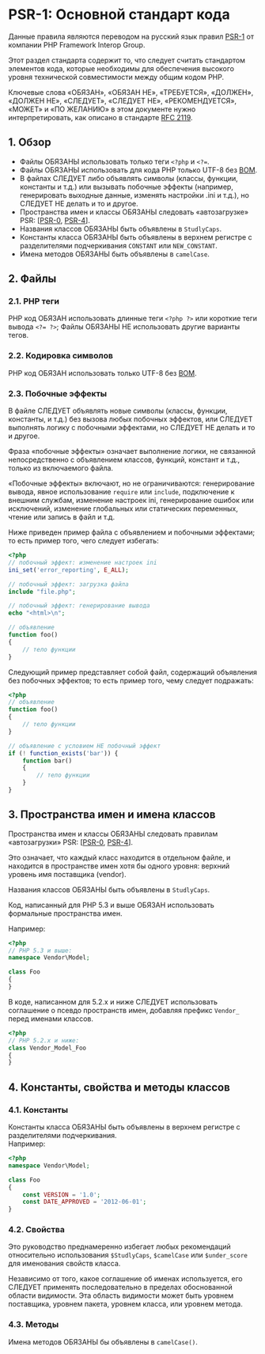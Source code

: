 # PSR-1: Основной стандарт кода

Данные правила являются переводом на русский язык правил [PSR-1] от компании PHP Framework Interop Group.

Этот раздел стандарта содержит то, что следует считать стандартом элементов кода,
которые необходимы для обеспечения высокого уровня технической
совместимости между общим кодом PHP.

Ключевые слова «ОБЯЗАН», «ОБЯЗАН НЕ», «ТРЕБУЕТСЯ», «ДОЛЖЕН», «ДОЛЖЕН НЕ», «СЛЕДУЕТ»,
«СЛЕДУЕТ НЕ», «РЕКОМЕНДУЕТСЯ», «МОЖЕТ» и «ПО ЖЕЛАНИЮ» в этом документе нужно
интерпретировать, как описано в стандарте [RFC 2119].

[RFC 2119]: http://www.ietf.org/rfc/rfc2119.txt
[PSR-1]: https://github.com/php-fig/fig-standards/blob/master/accepted/PSR-1-basic-coding-standard.md
[PSR-0]: https://github.com/php-fig/fig-standards/blob/master/accepted/PSR-0.md
[PSR-4]: https://github.com/php-fig/fig-standards/blob/master/accepted/PSR-4-autoloader.md
[BOM]: https://ru.wikipedia.org/wiki/Маркер_последовательности_байтов

## 1. Обзор
* Файлы ОБЯЗАНЫ использовать только теги `<?php` и `<?=`.
* Файлы ОБЯЗАНЫ использовать для кода PHP только UTF-8 без [BOM](https://ru.wikipedia.org/wiki/Маркер_последовательности_байтов).
* В файлах CЛЕДУЕТ либо объявлять символы (классы, функции, константы и т.д.) или вызывать побочные эффекты (например, генерировать выходные данные, изменять настройки .ini и т.д.), но СЛЕДУЕТ НЕ делать и то и другое.
* Пространства имен и классы ОБЯЗАНЫ следовать «автозагрузке» PSR: [[PSR-0], [PSR-4]].
* Названия классов ОБЯЗАНЫ быть объявлены в `StudlyCaps`.
* Константы класса ОБЯЗАНЫ быть объявлены в верхнем регистре с разделителями подчеркивания `CONSTANT` или `NEW_CONSTANT`.
* Имена методов ОБЯЗАНЫ быть объявлены в `camelCase`.

## 2. Файлы

### 2.1. PHP теги
PHP код ОБЯЗАН использовать длинные теги `<?php ?>` или короткие теги вывода `<?= ?>`; Файлы ОБЯЗАНЫ НЕ использовать другие варианты тегов.

### 2.2. Кодировка символов
PHP код ОБЯЗАН использовать только UTF-8 без [BOM].

### 2.3. Побочные эффекты

В файле СЛЕДУЕТ объявлять новые символы (классы, функции, константы,
и т.д.) без вызова любых побочных эффектов, или СЛЕДУЕТ выполнять логику с побочными эффектами, но СЛЕДУЕТ НЕ делать и то и другое.

Фраза «побочные эффекты» означает выполнение логики, не связанной непосредственно с объявлением классов, функций, констант и т.д., только из включаемого файла.

«Побочные эффекты» включают, но не ограничиваются: генерирование вывода, явное использование `require` или `include`, подключение к внешним службам, изменение настроек ini, генерирование ошибок или исключений, изменение глобальных или статических переменных, чтение или запись в файл и т.д.

Ниже приведен пример файла с объявлением и побочными эффектами; то есть пример того, чего следует избегать:
```php
<?php
// побочный эффект: изменение настроек ini
ini_set('error_reporting', E_ALL);

// побочный эффект: загрузка файла
include "file.php";

// побочный эффект: генерирование вывода
echo "<html>\n";

// объявление
function foo()
{
    // тело функции
}
```

Следующий пример представляет собой файл, содержащий объявления без побочных эффектов; то есть пример того, чему следует подражать:
```php
<?php
// объявление
function foo()
{
    // тело функции
}

// объявление с условием НЕ побочный эффект
if (! function_exists('bar')) {
    function bar()
    {
        // тело функции
    }
}
```

## 3. Пространства имен и имена классов

Пространства имен и классы ОБЯЗАНЫ следовать правилам «автозагрузки» PSR: [[PSR-0], [PSR-4]].

Это означает, что каждый класс находится в отдельном файле, и находится в пространстве имен хотя бы одного уровня: верхний уровень имя поставщика (vendor).

Названия классов ОБЯЗАНЫ быть объявлены в `StudlyCaps`.

Код, написанный для PHP 5.3 и выше ОБЯЗАН использовать формальные пространства имен.

Например:
```php
<?php
// PHP 5.3 и выше:
namespace Vendor\Model;

class Foo
{
}
```

В коде, написанном для 5.2.x и ниже СЛЕДУЕТ использовать соглашение о псевдо пространств имен, добавляя префикс `Vendor_` перед именами классов.
```php
<?php
// PHP 5.2.x и ниже:
class Vendor_Model_Foo
{
}
```
## 4. Константы, свойства и методы классов

### 4.1. Константы

Константы класса ОБЯЗАНЫ быть объявлены в верхнем регистре с разделителями подчеркивания.  
Например:

```php
<?php
namespace Vendor\Model;

class Foo
{
    const VERSION = '1.0';
    const DATE_APPROVED = '2012-06-01';
}
```

### 4.2. Свойства

Это руководство преднамеренно избегает любых рекомендаций относительно использования
`$StudlyCaps`, `$camelCase` или `$under_score` для именования свойств класса.

Независимо от того, какое соглашение об именах используется, его СЛЕДУЕТ применять последовательно в пределах
обоснованной области видимости. Эта область видимости может быть уровнем поставщика, уровнем пакета, уровнем класса,
или уровнем метода.

### 4.3. Методы

Имена методов ОБЯЗАНЫ бы объявлены в `camelCase()`.